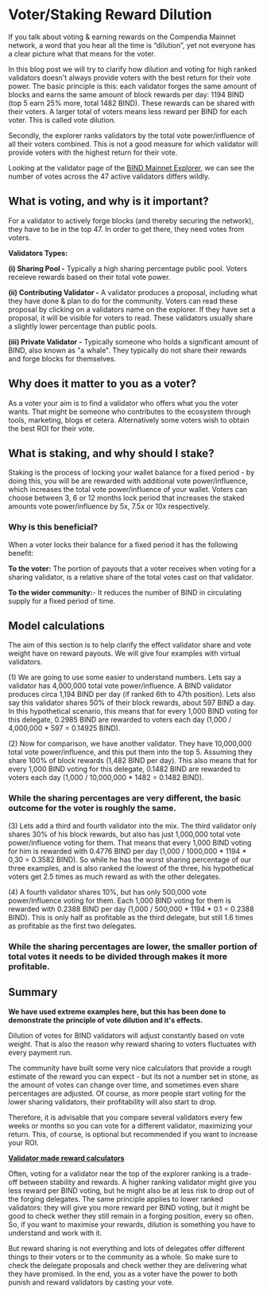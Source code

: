 # Voter/Staking Reward Dilution

If you talk about voting & earning rewards on the Compendia Mainnet network, a word that you hear all the time is “dilution”, yet not everyone has a clear picture what that means for the voter.

In this blog post we will try to clarify how dilution and voting for high ranked validators doesn't always provide voters with the best return for their vote power. The basic principle is this: each validator forges the same amount of blocks and earns the same amount of block rewards per day: 1194 BIND (top 5 earn 25% more, total 1482 BIND). These rewards can be shared with their voters. A larger total of voters means less reward per BIND for each voter. This is called vote dilution. 

Secondly, the explorer ranks validators by the total vote power/influence of all their voters combined.  This is not a good measure for which validator will provide voters with the highest return for their vote.

Looking at the validator page of the [BIND Mainnet Explorer](https://bindscan.io/validators), we can see the number of votes across the 47 active validators differs wildly.


## What is voting, and why is it important?

For a validator to actively forge blocks (and thereby securing the network), they have to be in the top 47. In order to get there, they need votes from voters.

**Validators Types:**

**(i) Sharing Pool -** Typically a high sharing percentage public pool. Voters receieve rewards based on their total vote power.

**(ii) Contributing Validator -** A validator produces a proposal, including what they have done & plan to do for the community.  Voters can read these proposal by clicking on a validators name on the explorer.  If they have set a proposal, it will be visible for voters to read. These validators usually share a slightly lower percentage than public pools.

**(iii) Private Validator -** Typically someone who holds a significant amount of BIND, also known as "a whale". They typically do not share their rewards and forge blocks for themselves.


## Why does it matter to you as a voter? 

As a voter your aim is to find a validator who offers what you the voter wants. That might be someone who contributes to the ecosystem through tools, marketing, blogs et cetera.  Alternatively some voters wish to obtain the best ROI for their vote.


## What is staking, and why should I stake?

Staking is the process of locking your wallet balance for a fixed period - by doing this, you will be are rewarded with additional vote power/influence, which increases the total vote power/influence of your wallet.  Voters can choose between 3, 6 or 12 months lock period that increases the staked amounts vote power/influence by 5x, 7.5x or 10x respectively.


### Why is this beneficial?

When a voter locks their balance for a fixed period it has the following benefit:

**To the voter:** The portion of payouts that a voter receives when voting for a sharing validator, is a relative share of the total votes cast on that validator.

**To the wider community:**- It reduces the number of BIND in circulating supply for a fixed period of time.


## Model calculations

The aim of this section is to help clarify the effect validator share and vote weight have on reward payouts. We will give four examples with virtual validators.

(1) We are going to use some easier to understand numbers. Lets say a validator has 4,000,000 total vote power/influence.  A BIND validator produces circa 1,194 BIND per day (if ranked 6th to 47th position). Lets also say this validator shares 50% of their block rewards, about 597 BIND a day. In this hypothetical scenario, this means that for every 1,000 BIND voting for this delegate, 0.2985 BIND are rewarded to voters each day (1,000 / 4,000,000 * 597 = 0.14925 BIND).

(2) Now for comparison, we have another validator. They have 10,000,000 total vote power/influence, and this put them into the top 5. Assuming they share 100% of block rewards (1,482 BIND per day). This also means that for every 1,000 BIND voting for this delegate, 0.1482 BIND are rewarded to voters each day (1,000 / 10,000,000 * 1482 = 0.1482 BIND). 


### While the sharing percentages are very different, the basic outcome for the voter is roughly the same.

(3) Lets add a third and fourth validator into the mix. The third validator only shares 30% of his block rewards, but also has just 1,000,000 total vote power/influence voting for them. That means that every 1,000 BIND voting for him is rewarded with 0.4776 BIND per day (1,000 / 1000,000 * 1194 * 0,30 = 0.3582 BIND). So while he has the worst sharing percentage of our three examples, and is also ranked the lowest of the three, his hypothetical voters get 2.5 times as much reward as with the other delegates. 

(4) A fourth validator shares 10%, but has only 500,000 vote power/influence voting for them. Each 1,000 BIND voting for them is rewarded with 0.2388 BIND per day (1,000 / 500,000 * 1194 * 0.1 = 0.2388 BIND). This is only half as profitable as the third delegate, but still 1.6 times as profitable as the first two delegates.


### While the sharing percentages are lower, the smaller portion of total votes it needs to be divided through makes it more profitable.


## Summary

**We have used extreme examples here, but this has been done to demonstrate the principle of vote dilution and it's effects.**

Dilution of votes for BIND validators will adjust constantly based on vote weight. That is also the reason why reward sharing to voters fluctuates with every payment run. 

The community have built some very nice calculators that provide a rough estimate of the reward you can expect - but its not a number set in stone, as the amount of votes can change over time, and sometimes even share percentages are adjusted. Of course, as more people start voting for the lower sharing validators, their profitability will also start to drop. 

Therefore, it is advisable that you compare several validators every few weeks or months so you can vote for a different validator, maximizing your return. This, of course, is optional but recommended if you want to increase your ROI.

**[Validator made reward calculators](https://github.com/Bx64/Awesome-Compendia/#tools-validators)** 

Often, voting for a validator near the top of the explorer ranking is a trade-off between stability and rewards. A higher ranking validator might give you less reward per BIND voting, but he might also be at less risk to drop out of the forging delegates. The same principle applies to lower ranked validators: they will give you more reward per BIND voting, but it might be good to check wether they still remain in a forging position, every so often. So, if you want to maximise your rewards, dilution is something you have to understand and work with it.

But reward sharing is not everything and lots of delegates offer different things to their voters or to the community as a whole. So make sure to check the delegate proposals and check wether they are delivering what they have promised. In the end, you as a voter have the power to both punish and reward validators by casting your vote.
